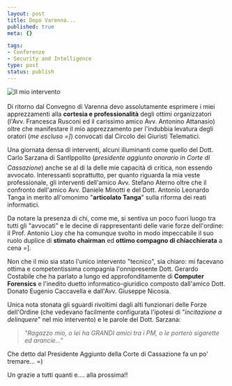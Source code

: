 ```yaml
--- 
layout: post
title: Dopo Varenna...
published: true
meta: {}

tags: 
- Conferenze
- Security and Intelligence
type: post
status: publish
---
```

![Il mio intervento](/download/20050128_varenna.jpg)  
<br>
Di ritorno dal Convegno di Varenna devo assolutamente esprimere i miei apprezzamenti alla **cortesia e professionalità** degli ottimi organizzatori (l'Avv. Francesca Rusconi ed il carissimo amico Avv. Antonino Attanasio) oltre che manifestare il mio apprezzamento per l'indubbia levatura degli oratori (*me escluso =]*) convocati dal Circolo dei Giuristi Telematici. 
  
Una giornata densa di interventi, alcuni illuminanti come quello del Dott. Carlo Sarzana di SantIppolito (*presidente aggiunto onorario in Corte di Cassazione*) anche se al di la delle mie capacità di critica, non essendo avvocato. 
Interessanti soprattutto, per quanto riguarda la mia veste professionale, gli interventi dell'amico Avv. Stefano Aterno oltre che il confronto dell'amico Avv. Daniele Minotti e del Dott. Antonio Leonardo Tanga in merito all'omonimo "**articolato Tanga**" sulla riforma dei reati informatici. 
 
Da notare la presenza di chi, come me, si sentiva un poco fuori luogo tra tutti gli "avvocati" e le decine di rappresentanti delle varie forze dell'ordine: il Prof. Antonio Lioy che ha comunque svolto in modo impeccabile il suo ruolo duplice di **stimato chairman** ed **ottimo compagno di chiacchierata** a cena =].  

Non che il mio sia stato l'unico intervento "tecnico", sia chiaro: mi facevano ottima e competentissima compagnia l'onnipresente Dott. Gerardo Costabile che ha parlato a lungo ed approfonditamente di **Computer Forensics** e l'inedito duetto informatico-giuridico composto dall'amico Dott. Donato Eugenio Caccavella e dall'Avv. Giuseppe Nicosia.

Unica nota stonata gli sguardi rivoltimi dagli alti funzionari delle Forze dell'Ordine (che vedevano facilmente configurata l'ipotesi di "*incitazione a delinquere*" nel mio intervento) e le parole del Dott. Sarzana:

> *"Ragazzo mio, o lei ha GRANDI amici tra i PM,
> o le porterò sigarette ed arancie..."*

Che detto dal Presidente Aggiunto della Corte di Cassazione fa un po' tremare... =)

Un grazie a tutti quanti e.... alla prossima!! 
